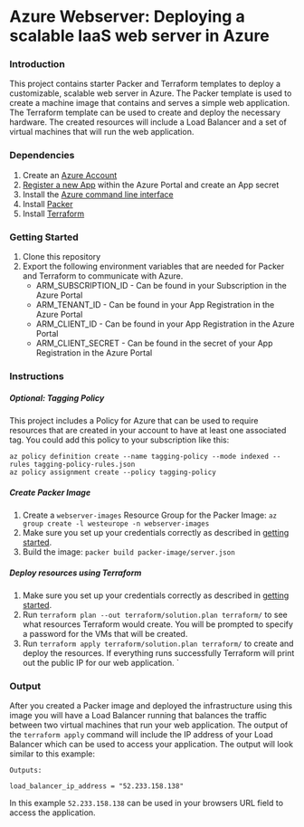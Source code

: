# Azure Webserver: Deploying a scalable IaaS web server in Azure

### Introduction
This project contains starter Packer and Terraform templates to deploy a customizable, scalable web server in Azure.
The Packer template is used to create a machine image that contains and serves a simple web application.
The Terraform template can be used to create and deploy the necessary hardware.
The created resources will include a Load Balancer and a set of virtual machines that will run the web application.

### Dependencies
1. Create an  [Azure Account](https://portal.azure.com)
1. [Register a new App](https://portal.azure.com/#blade/Microsoft_AAD_IAM/ActiveDirectoryMenuBlade/RegisteredApps) within the Azure Portal and create an App secret
1. Install the [Azure command line interface](https://docs.microsoft.com/en-us/cli/azure/install-azure-cli?view=azure-cli-latest)
1. Install [Packer](https://www.packer.io/downloads)
1. Install [Terraform](https://www.terraform.io/downloads.html)

### Getting Started
1. Clone this repository
1. Export the following environment variables that are needed for Packer and Terraform to communicate with Azure.
    - ARM_SUBSCRIPTION_ID - Can be found in your Subscription in the Azure Portal
    - ARM_TENANT_ID - Can be found in your App Registration in the Azure Portal
    - ARM_CLIENT_ID - Can be found in your App Registration in the Azure Portal
    - ARM_CLIENT_SECRET - Can be found in the secret of your App Registration in the Azure Portal
    
### Instructions
##### *Optional*: Tagging Policy
This project includes a Policy for Azure that can be used to require resources that are created in your account to have at least one associated tag. You could add this policy to your subscription like this:
 ```
az policy definition create --name tagging-policy --mode indexed --rules tagging-policy-rules.json
az policy assignment create --policy tagging-policy
```
##### Create Packer Image
1. Create a `webserver-images` Resource Group for the Packer Image: `az group create -l westeurope -n webserver-images`
1. Make sure you set up your credentials correctly as described in [getting started](#getting-started).
1. Build the image: `packer build packer-image/server.json`

##### Deploy resources using Terraform
1. Make sure you set up your credentials correctly as described in [getting started](#getting-started).
1. Run `terraform plan --out terraform/solution.plan terraform/` to see what resources Terraform would create. You will be prompted to specify a password for the VMs that will be created.
1. Run `terraform apply terraform/solution.plan terraform/` to create and deploy the resources. If everything runs successfully Terraform will print out the public IP for our web application.
`

### Output
After you created a Packer image and deployed the infrastructure using this image you will have a Load Balancer running that balances the traffic between two virtual machines that run your web application.
The output of the `terraform apply` command will include the IP address of your Load Balancer which can be used to access your application. The output will look similar to this example:
```
Outputs:

load_balancer_ip_address = "52.233.158.138"
```
In this example `52.233.158.138` can be used in your browsers URL field to access the application.